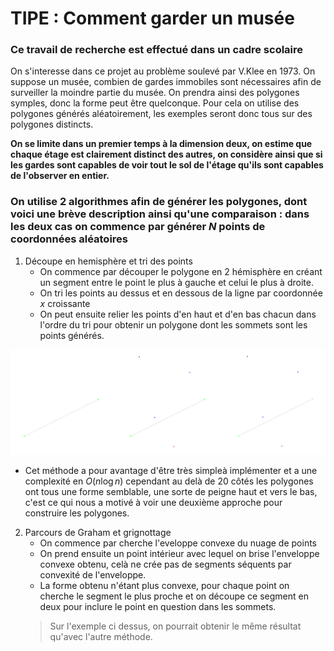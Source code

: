 
# TIPE : Comment garder un musée

### Ce travail de recherche est effectué dans un cadre scolaire  

On s'interesse dans ce projet au problème soulevé par V.Klee en 1973. On suppose un musée, combien de gardes immobiles sont nécessaires afin de surveiller la moindre partie du musée. On prendra ainsi des polygones symples, donc la forme peut être quelconque. Pour cela on utilise des polygones générés aléatoirement, les exemples seront donc tous sur des polygones distincts.




**On se limite dans un premier temps à la dimension deux, on estime que chaque étage est clairement distinct des autres, on considère ainsi que si les gardes sont capables de voir tout le sol de l'étage qu'ils sont capables de l'observer en entier.**

### On utilise 2 algorithmes afin de générer les polygones, dont voici une brève description ainsi qu'une comparaison : dans les deux cas on commence par générer $N$ points de coordonnées aléatoires

1. Découpe en hemisphère et tri des points
    - On commence par découper le polygone en 2 hémisphère en créant un segment entre le point le plus à gauche et celui le plus à droite.
    - On tri les points au dessus et en dessous de la ligne par coordonnée $x$ croissante
    - On peut ensuite relier les points d'en haut et d'en bas chacun dans l'ordre du tri pour obtenir un polygone dont les sommets sont les points générés.
    

[//]: # (Preuve de correction à mettre ici ?)

![image](./ressources/example_hemispheres.png)

- Cet méthode a pour avantage d'être très simpleà implémenter et a une complexité en $O(n\log n)$ cependant au delà de $20$ côtés les polygones ont tous une forme semblable, une sorte de peigne haut et vers le bas, c'est ce qui nous a motivé à voir une deuxième approche pour construire les polygones. 

2. Parcours de Graham et grignottage
    - On commence par cherche l'eveloppe convexe du nuage de points
    - On prend ensuite un point intérieur avec lequel on brise l'enveloppe convexe obtenu, celà ne crée pas de segments séquents par convexité de l'enveloppe.
    - La forme obtenu n'étant plus convexe, pour chaque  point on cherche le segment le plus proche et on découpe ce segment en deux pour inclure le point en question dans les sommets. 
    > Sur l'exemple ci dessus, on pourrait obtenir le même résultat qu'avec l'autre méthode.